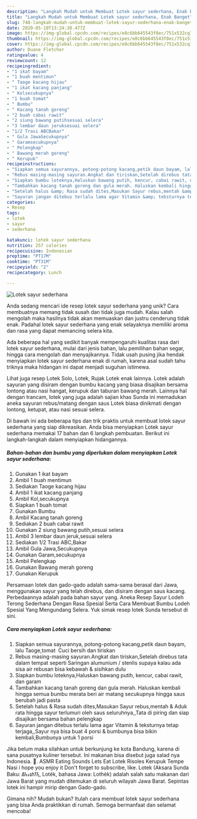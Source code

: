 ```yaml
---
description: "Langkah Mudah untuk Membuat Lotek sayur sederhana, Enak Banget"
title: "Langkah Mudah untuk Membuat Lotek sayur sederhana, Enak Banget"
slug: 748-langkah-mudah-untuk-membuat-lotek-sayur-sederhana-enak-banget
date: 2020-05-10T13:24:38.477Z
image: https://img-global.cpcdn.com/recipes/e8c6bb645543f8ec/751x532cq70/lotek-sayur-sederhana-foto-resep-utama.jpg
thumbnail: https://img-global.cpcdn.com/recipes/e8c6bb645543f8ec/751x532cq70/lotek-sayur-sederhana-foto-resep-utama.jpg
cover: https://img-global.cpcdn.com/recipes/e8c6bb645543f8ec/751x532cq70/lotek-sayur-sederhana-foto-resep-utama.jpg
author: Duane Fletcher
ratingvalue: 4
reviewcount: 12
recipeingredient:
- "1 ikat bayam"
- "1 buah mentimun"
- " Taoge kacang hijau"
- "1 ikat kacang panjang"
- " Kolsecukupnya"
- "1 buah tomat"
- " Bumbu"
- " Kacang tanah goreng"
- "2 buah cabai rawit"
- "2 siung bawang putihsesuai selera"
- "3 lembar daun jeruksesuai selera"
- "1/2 Trasi ABCBakar"
- " Gula JawaSecukupnya"
- " Garamsecukupnya"
- " Pelengkap"
- " Bawang merah goreng"
- " Kerupuk"
recipeinstructions:
- "Siapkan semua sayurannya, potong-potong kacang,petik daun bayam, lalu Taoge,tomat  Cuci bersih dan tiriskan"
- "Rebus masing-masing sayuran.Angkat dan tiriskan,Setelah direbus tata dalam tempat seperti Saringan alumunium / stenlis supaya kalau ada sisa air rebusan bisa kebawah &amp; sisihkan dulu"
- "Siapkan bumbu loteknya,Haluskan bawang putih, kencur, cabai rawit, dan garam"
- "Tambahkan kacang tanah goreng dan gula merah. Haluskan kembali hingga semua bumbu merata beri air matang secukupnya hingga saus berubah jadi pasta"
- "Setelah halus &amp; Rasa sudah dites,Masukan Sayur rebus,mentah &amp; Aduk rata hingga sayur terlumuri oleh saus seluruhnya,,Tata di piring dan siap disajikan bersama bahan pelengkap"
- "Sayuran jangan ditebus terlalu lama agar Vitamin &amp; teksturnya tetap terjaga,,Sayur nya bisa buat 4 porsi &amp; bumbunya bisa bikin kembali,Bumbunya untuk 1 porsi"
categories:
- Resep
tags:
- lotek
- sayur
- sederhana

katakunci: lotek sayur sederhana 
nutrition: 257 calories
recipecuisine: Indonesian
preptime: "PT17M"
cooktime: "PT31M"
recipeyield: "2"
recipecategory: Lunch

---
```



![Lotek sayur sederhana](https://img-global.cpcdn.com/recipes/e8c6bb645543f8ec/751x532cq70/lotek-sayur-sederhana-foto-resep-utama.jpg)

Anda sedang mencari ide resep lotek sayur sederhana yang unik? Cara membuatnya memang tidak susah dan tidak juga mudah. Kalau salah mengolah maka hasilnya tidak akan memuaskan dan justru cenderung tidak enak. Padahal lotek sayur sederhana yang enak selayaknya memiliki aroma dan rasa yang dapat memancing selera kita.

Ada beberapa hal yang sedikit banyak mempengaruhi kualitas rasa dari lotek sayur sederhana, mulai dari jenis bahan, lalu pemilihan bahan segar, hingga cara mengolah dan menyajikannya. Tidak usah pusing jika hendak menyiapkan lotek sayur sederhana enak di rumah, karena asal sudah tahu triknya maka hidangan ini dapat menjadi suguhan istimewa.

Lihat juga resep Lotek Solo, Lotek, Rujak Lotek enak lainnya. Lotek adalah sayuran yang disiram dengan bumbu kacang yang biasa disajikan bersama lontong atau nasi hangat, kerupuk dan taburan bawang merah. Lainnya hal dengan trancam, lotek yang juga adalah sajian khas Sunda ini memadukan aneka sayuran rebus/matang dengan saus Lotek biasa dinikmati dengan lontong, ketupat, atau nasi sesuai selera.


Di bawah ini ada beberapa tips dan trik praktis untuk membuat lotek sayur sederhana yang siap dikreasikan. Anda bisa menyiapkan Lotek sayur sederhana memakai 17 bahan dan 6 langkah pembuatan. Berikut ini langkah-langkah dalam menyiapkan hidangannya.

<!--inarticleads1-->

##### Bahan-bahan dan bumbu yang diperlukan dalam menyiapkan Lotek sayur sederhana:

1. Gunakan 1 ikat bayam
1. Ambil 1 buah mentimun
1. Sediakan  Taoge kacang hijau
1. Ambil 1 ikat kacang panjang
1. Ambil  Kol,secukupnya
1. Siapkan 1 buah tomat
1. Gunakan  Bumbu
1. Ambil  Kacang tanah goreng
1. Sediakan 2 buah cabai rawit
1. Gunakan 2 siung bawang putih,sesuai selera
1. Ambil 3 lembar daun jeruk,sesuai selera
1. Sediakan 1/2 Trasi ABC,Bakar
1. Ambil  Gula Jawa,Secukupnya
1. Gunakan  Garam,secukupnya
1. Ambil  Pelengkap
1. Gunakan  Bawang merah goreng
1. Gunakan  Kerupuk


Persamaan lotek dan gado-gado adalah sama-sama berasal dari Jawa, menggunakan sayur yang telah direbus, dan disiram dengan saus kacang. Perbedaannya adalah pada bahan sayur yang. Aneka Resep Sayur Lodeh Terong Sederhana Dengan Rasa Spesial Serta Cara Membuat Bumbu Lodeh Spesial Yang Mengundang Selera. Yuk simak resep lotek Sunda tersebut di sini. 

<!--inarticleads2-->

##### Cara menyiapkan Lotek sayur sederhana:

1. Siapkan semua sayurannya, potong-potong kacang,petik daun bayam, lalu Taoge,tomat  Cuci bersih dan tiriskan
1. Rebus masing-masing sayuran.Angkat dan tiriskan,Setelah direbus tata dalam tempat seperti Saringan alumunium / stenlis supaya kalau ada sisa air rebusan bisa kebawah &amp; sisihkan dulu
1. Siapkan bumbu loteknya,Haluskan bawang putih, kencur, cabai rawit, dan garam
1. Tambahkan kacang tanah goreng dan gula merah. Haluskan kembali hingga semua bumbu merata beri air matang secukupnya hingga saus berubah jadi pasta
1. Setelah halus &amp; Rasa sudah dites,Masukan Sayur rebus,mentah &amp; Aduk rata hingga sayur terlumuri oleh saus seluruhnya,,Tata di piring dan siap disajikan bersama bahan pelengkap
1. Sayuran jangan ditebus terlalu lama agar Vitamin &amp; teksturnya tetap terjaga,,Sayur nya bisa buat 4 porsi &amp; bumbunya bisa bikin kembali,Bumbunya untuk 1 porsi


Jika belum maka silahkan untuk berkunjung ke kota Bandung, karena di sana pusatnya kuliner tersebut. Ini makanan bisa disebut juga salad nya Indonesia. 🥗. ASMR Eating Sounds Lets Eat Lotek Risoles Kerupuk Tempe Nasi i hope you enjoy it Don&#39;t forget to subscribe, like. Lotek (Aksara Sunda Baku: ᮜᮧᮒᮦᮊ᮪, Loték, bahasa Jawa: Lothèk) adalah salah satu makanan dari Jawa Barat yang mudah ditemukan di seluruh wilayah Jawa Barat. Sepintas lotek ini hampir mirip dengan Gado-gado. 

Gimana nih? Mudah bukan? Itulah cara membuat lotek sayur sederhana yang bisa Anda praktikkan di rumah. Semoga bermanfaat dan selamat mencoba!
